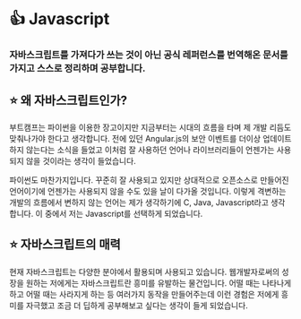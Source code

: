 # 👍 Javascript
### 자바스크립트를 가져다가 쓰는 것이 아닌 공식 레퍼런스를 번역해온 문서를 가지고 스스로 정리하며 공부합니다.

## ⭐ 왜 자바스크립트인가?
부트캠프는 파이썬을 이용한 장고이지만 지금부터는 시대의 흐름을 타며 제 개발 리듬도 맞춰나가야 한다고 생각합니다. 전에 있던 Angular.js의 보안 이벤트를 더이상 업데이트하지 않는다는 소식을 들었고 이처럼 잘 사용하던 언어나 라이브러리들이 언젠가는 사용되지 않을 것이라는 생각이 들었습니다.

파이썬도 마찬가지입니다. 꾸준히 잘 사용되고 있지만 상대적으로 오픈소스로 만들어진 언어이기에 언젠가는 사용되지 않을 수도 있을 날이 다가올 것입니다. 이렇게 격변하는 개발의 흐름에서 변하지 않는 언어는 제가 생각하기에 C, Java, Javascript라고 생각합니다. 이 중에서 저는 Javascript를 선택하게 되었습니다.

## ⭐ 자바스크립트의 매력
현재 자바스크립트는 다양한 분야에서 활용되며 사용되고 있습니다. 웹개발자로써의 성장을 원하는 저에게는 자바스크립트란 흥미를 유발하는 물건입니다. 어떨 때는 나타나게 하고 어떨 때는 사라지게 하는 등 여러가지 동작을 만들어주는데 이런 경험은 저에게 흥미를 자극했고 조금 더 딥하게 공부해보고 싶다는 생각이 들게 되었습니다.
